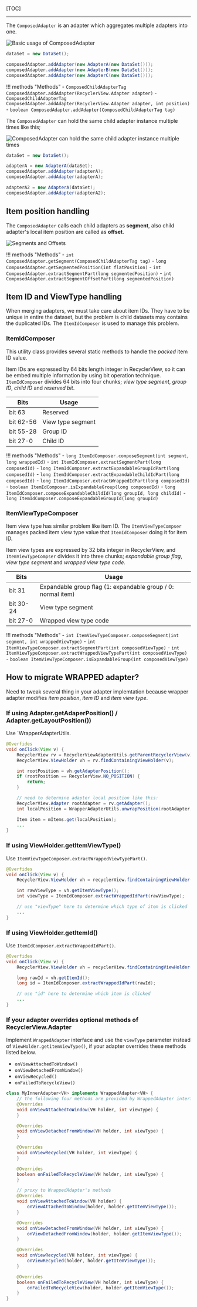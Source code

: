 
[TOC]

----

The `ComposedAdapter` is an adapter which aggregates multiple adapters into one.

![Basic usage of ComposedAdapter](/images/block-diagram-composed-adapter.png)

```java
dataSet = new DataSet();

composedAdapter.addAdapter(new AdapterA(new DataSet()));
composedAdapter.addAdapter(new AdapterB(new DataSet()));
composedAdapter.addAdapter(new AdapterC(new DataSet()));
```


!!! methods "Methods"
    - `ComposedChildAdapterTag ComposedAdapter.addAdapter(RecyclerView.Adapter adapter)`
    - `ComposedChildAdapterTag ComposedAdapter.addAdapter(RecyclerView.Adapter adapter, int position)`
    - `boolean ComposedAdapter.addAdapter(ComposedChildAdapterTag tag)`


The `ComposedAdapter` can hold the same child adapter instance multiple times like this;

![ComposedAdapter can hold the same child adapter instance multiple times](/images/block-diagram-composed-adapter-2.png)

```java
dataSet = new DataSet();

adapterA = new AdapterA(dataSet);
composedAdapter.addAdapter(adapterA);
composedAdapter.addAdapter(adapterA);

adapterA2 = new AdapterA(dataSet);
composedAdapter.addAdapter(adapterA2);
```

## Item position handling

The `ComposedAdapter` calls each child adapters as **segment**, also child adapter's local item position are called as **offset**.

![Segments and Offsets](/images/block-diagram-composed-adapter-3.png)

!!! methods "Methods"
    - `int ComposedAdapter.getSegment(ComposedChildAdapterTag tag)`
    - `long ComposedAdapter.getSegmentedPosition(int flatPosition)`
    - `int ComposedAdapter.extractSegmentPart(long segmentedPosition)`
    - `int ComposedAdapter.extractSegmentOffsetPart(long segmentedPosition)`


## Item ID and ViewType handling

When merging adapters, we must take care about item IDs. They have to be unique in entire the dataset, but the problem is child datasets may contains the duplicated IDs. The `ItemIdComposer` is used to manage this problem.

### ItemIdComposer

This utility class provides several static methods to handle the *packed* item ID value.

Item IDs are expressed by 64 bits length integer in RecyclerView, so it can be embed multiple information by using bit operation technique. `ItemIdComposer` divides 64 bits into four chunks; *view type segment*, *group ID*, *child ID* and *reserved bit*.

| Bits       | Usage             |
|------------|-------------------|
| bit 63     | Reserved          |
| bit 62-56  | View type segment |
| bit 55-28  | Group ID          |
| bit 27-0   | Child ID          |

!!! methods "Methods"
    - `long ItemIdComposer.composeSegment(int segment, long wrappedId)`
    - `int ItemIdComposer.extractSegmentPart(long composedId)`
    - `long ItemIdComposer.extractExpandableGroupIdPart(long composedId)`
    - `long ItemIdComposer.extractExpandableChildIdPart(long composedId)`
    - `long ItemIdComposer.extractWrappedIdPart(long composedId)`
    - `boolean ItemIdComposer.isExpandableGroup(long composedId)`
    - `long ItemIdComposer.composeExpandableChildId(long groupId, long childId)`
    - `long ItemIdComposer.composeExpandableGroupId(long groupId)`



### ItemViewTypeComposer

Item view type has similar problem like item ID. The `ItemViewTypeCompser` manages packed item view type value that `ItemIdComposer` doing it for item ID.

Item view types are expressed by 32 bits integer in RecyclerView, and `ItemViewTypeCompser` divides it into three chunks; *expandable group flag*, *view type segment* and *wrapped view type code*.


| Bits       | Usage                  |
|------------|------------------------|
| bit 31     | Expandable group flag  (1: expandable group / 0: normal item) |
| bit 30-24  | View type segment      |
| bit 27-0   | Wrapped view type code |

!!! methods "Methods"
    - `int ItemViewTypeComposer.composeSegment(int segment, int wrappedViewType)`
    - `int ItemViewTypeComposer.extractSegmentPart(int composedViewType)`
    - `int ItemViewTypeComposer.extractWrappedViewTypePart(int composedViewType)`
    - `boolean ItemViewTypeComposer.isExpandableGroup(int composedViewType)`


## How to migrate **WRAPPED** adapter?

Need to tweak several thing in your adapter implemtation because wrapper adapter modifies *item position*, *item ID* and *item view type*.

### If using Adapter.getAdaperPosition() / Adapter.getLayoutPosition())

Use `WrapperAdapterUtils.

```java
@Overfides
void onClick(View v) {
    RecyclerView rv = RecyclerViewAdapterUtils.getParentRecyclerView(v);
    RecyclerView.ViewHolder vh = rv.findContainingViewHolder(v);

    int rootPosition = vh.getAdapterPosition();
    if (rootPosition == RecyclerView.NO_POSITION) {
        return;
    }

    // need to determine adapter local position like this:
    RecyclerView.Adapter rootAdapter = rv.getAdapter();
    int localPosition = WrapperAdapterUtils.unwrapPosition(rootAdapter, this, rootPosition);

    Item item = mItems.get(localPosition);
    ...
}
```

### If using ViewHolder.getItemViewType()

Use `ItemViewTypeComposer.extractWrappedViewTypePart()`.

```java
@Overfides
void onClick(View v) {
    RecyclerView.ViewHolder vh = recyclerView.findContainingViewHolder(v);

    int rawViewType = vh.getItemViewType();
    int viewType = ItemIdComposer.extractWrappedIdPart(rawViewType);

    // use "viewType" here to determine which type of item is clicked
    ...
}
```


### If using ViewHolder.getItemId()

Use `ItemIdComposer.extractWrappedIdPart()`.

```java
@Overfides
void onClick(View v) {
    RecyclerView.ViewHolder vh = recyclerView.findContainingViewHolder(v);

    long rawId = vh.getItemId();
    long id = ItemIdComposer.extractWrappedIdPart(rawId);

    // use "id" here to determine which item is clicked
    ...
}
```


### If your adapter overrides optional methods of RecyclerView.Adapter

Implement `WrappedAdapter` interface and use the `viewType` parameter instead of `ViewHolder.getitemViewType()`, if your adapter overrides these methods listed below.

- `onViewAttachedToWindow()`
- `onViewDetachedFromWindow()`
- `onViewRecycled()`
- `onFailedToRecycleView()`

```java
class MyInnerAdapter<VH> implements WrappedAdapter<VH> {
    // the following four methods are provided by WrappedAdapter interface
    @Overrides
    void onViewAttachedToWindow(VH holder, int viewType) {
    }

    @Overrides
    void onViewDetachedFromWindow(VH holder, int viewType) {
    }

    @Overrides
    void onViewRecycled(VH holder, int viewType) {
    }

    @Overrides
    boolean onFailedToRecycleView(VH holder, int viewType) {
    }

    // proxy to WrappedAdapter's methods
    @Overrides
    void onViewAttachedToWindow(VH holder) {
        onViewAttachedToWindow(holder, holder.getItemViewType());
    }

    @Overrides
    void onViewDetachedFromWindow(VH holder, int viewType) {
        onViewDetachedFromWindow(holder, holder.getItemViewType());
    }

    @Overrides
    void onViewRecycled(VH holder, int viewType) {
        onViewRecycled(holder, holder.getItemViewType());
    }

    @Overrides
    boolean onFailedToRecycleView(VH holder, int viewType) {
        onFailedToRecycleView(holder, holder.getItemViewType());
    }
}
```
